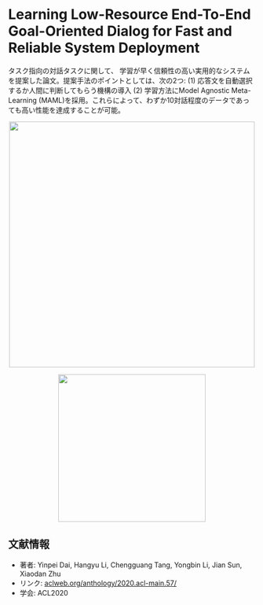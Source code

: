 # Learning Low-Resource End-To-End Goal-Oriented Dialog for Fast and Reliable System Deployment

タスク指向の対話タスクに関して、 学習が早く信頼性の高い実用的なシステムを提案した論文。提案手法のポイントとしては、次の2つ: (1) 応答文を自動選択するか人間に判断してもらう機構の導入 (2) 学習方法にModel Agnostic Meta-Learning (MAML)を採用。これらによって、わずか10対話程度のデータであっても高い性能を達成することが可能。

<p align="center">
  <img width=500 src="https://user-images.githubusercontent.com/53220859/88458719-f063a800-ceca-11ea-8e97-45310b109fe1.png">
</p>

<p align="center">
  <img width=300 src="https://user-images.githubusercontent.com/53220859/88458736-22750a00-cecb-11ea-8e44-cab4c20d2442.png">
</p>



## 文献情報

- 著者: Yinpei Dai, Hangyu Li, Chengguang Tang, Yongbin Li,  Jian Sun, Xiaodan Zhu
- リンク: [aclweb.org/anthology/2020.acl-main.57/](aclweb.org/anthology/2020.acl-main.57/)
- 学会: ACL2020